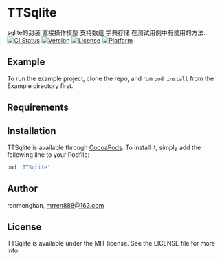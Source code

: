 # TTSqlite
sqlite的封装  直接操作模型 支持数组 字典存储 在测试用例中有使用的方法...
[![CI Status](http://img.shields.io/travis/renmenghan/TTSqlite.svg?style=flat)](https://travis-ci.org/renmenghan/TTSqlite)
[![Version](https://img.shields.io/cocoapods/v/TTSqlite.svg?style=flat)](http://cocoapods.org/pods/TTSqlite)
[![License](https://img.shields.io/cocoapods/l/TTSqlite.svg?style=flat)](http://cocoapods.org/pods/TTSqlite)
[![Platform](https://img.shields.io/cocoapods/p/TTSqlite.svg?style=flat)](http://cocoapods.org/pods/TTSqlite)

## Example

To run the example project, clone the repo, and run `pod install` from the Example directory first.

## Requirements

## Installation

TTSqlite is available through [CocoaPods](http://cocoapods.org). To install
it, simply add the following line to your Podfile:

```ruby
pod 'TTSqlite'
```

## Author

renmenghan, mrren888@163.com

## License

TTSqlite is available under the MIT license. See the LICENSE file for more info.
